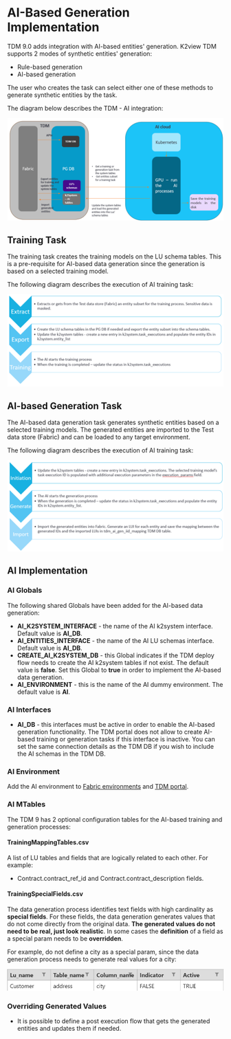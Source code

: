 # AI-Based Generation Implementation

TDM 9.0 adds integration with AI-based entities' generation. K2view TDM supports 2 modes of synthetic entities' generation:

- Rule-based generation
- AI-based generation

The user who creates the task can select either one of these methods to generate synthetic entities by the task. 

The diagram below describes the TDM - AI integration:

![tdm-ai](images/tdm_ai_integration.png)

## Training Task

The training task creates the training models on the LU schema tables. This is a pre-requisite for AI-based data generation since the generation is based on a selected training model. 

The following diagram describes the execution of AI training task:

![ai training](images/ai_training_task_process.png)

## AI-based Generation Task

The AI-based data generation task generates synthetic entities based on a selected training models. The generated entities are imported to the Test data store (Fabric) and can be loaded to any target environment.

The following diagram describes the execution of AI training task:

![ai training](images/ai_generation_task_process.png)

## AI Implementation

### AI Globals

The following shared Globals have been added for the AI-based data generation:

- **AI_K2SYSTEM_INTERFACE**  - the name of the AI k2system interface. Default value is **AI_DB**. 
- **AI_ENTITIES_INTERFACE**  - the name of the AI LU schemas interface.  Default value is **AI_DB**. 
- **CREATE_AI_K2SYSTEM_DB** - this Global indicates if the TDM deploy flow needs to create the AI k2system  tables if not exist. The default value is **false**. Set this Global to **true** in order to implement the AI-based data generation.
- **AI_ENVIRONMENT**  -  this is the name of the AI dummy environment. The default value is  **AI**. 

###  AI Interfaces

- **AI_DB** - this interfaces must be active in order to enable the AI-based generation functionality. The TDM portal does not allow to create AI-based training or generation tasks if this interface is inactive. You can set the same connection details as the TDM DB if you wish to include the AI schemas in the TDM DB.

### AI Environment
Add the AI environment to [Fabric environments](tdm_fabric_implementation_environments_setup.md) and [TDM portal](/articles/TDM/tdm_gui/10_environment_roles_tab.md#ai-environment---permission-set). 

### AI MTables 

The TDM 9 has 2 optional configuration tables for the AI-based training and generation processes:

#### TrainingMappingTables.csv

A list of LU tables and fields that are logically related to each other. For example:

- Contract.contract_ref_id and Contract.contract_description fields.

#### TrainingSpecialFields.csv

The data generation process identifies text fields with high cardinality as **special fields**. For these fields, the data generation generates values that do not come directly from the original data. **The generated values do not need to be real, just look realistic**. In some cases the **definition** of a field as a special param needs to be **overridden**. 

For example, do not define a city as a special param, since the data generation process needs to generate real values for a city:

![special params](images/ai_generation_special_params_example.png)



### Overriding Generated Values

- It is possible to define a post execution flow that gets the generated entities and updates them if needed.
